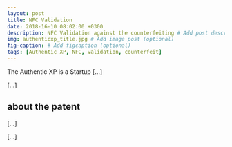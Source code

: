 ```yaml
---
layout: post
title: NFC Validation 
date: 2018-16-10 08:02:00 +0300
description: NFC Validation against the counterfeiting # Add post description (optional)
img: authenticxp_title.jpg # Add image post (optional)
fig-caption: # Add figcaption (optional)
tags: [Authentic XP, NFC, validation, counterfeit]
---
```


The Authentic XP is a Startup [...]

[...]

## about the patent

[...]

[...]